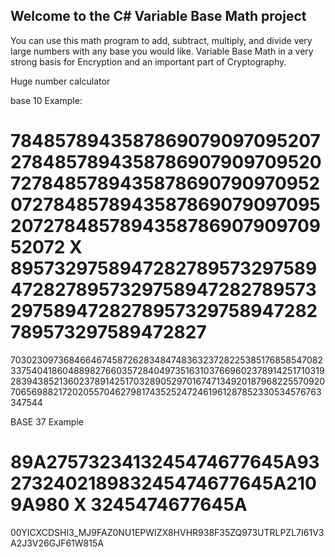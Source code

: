 ## Welcome to the C# Variable Base Math project

You can use this math program to add, subtract, multiply, and divide very large numbers with any base you would like.   Variable Base Math in a very strong basis for Encryption and an important part of Cryptography. 

Huge number calculator 

base 10 Example:

7848578943587869079097095207278485789435878690790970952072784857894358786907909709520727848578943587869079097095207278485789435878690790970952072 
X
895732975894728278957329758947282789573297589472827895732975894728278957329758947282789573297589472827
=
7030230973684664674587262834847483632372822538517685854708233754041860488982766035728404973516310376696023789142517103192839438521360237891425170328905297016747134920187968225570920706569882172020557046279817435252472461961287852330534576763347544


BASE 37 Example

89A2757323413245474677645A93273240218983245474677645A2109A980
X
3245474677645A
=
00YICXCDSHI3_MJ9FAZ0NU1EPWIZX8HVHR938F35ZQ973UTRLPZL7I61V3A2J3V26GJF61W815A
